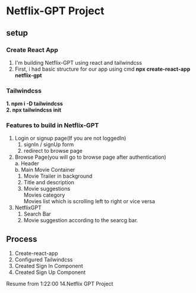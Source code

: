 # Netflix-GPT Project

## setup

### Create React App

1. I'm building Netflix-GPT using react and tailwindcss
2. First, i had basic structure for our app using
   cmd **npx create-react-app netflix-gpt**

### Tailwindcss

**1. npm i -D tailwindcss <br> 2. npx tailwindcss init**

### Features to build in Netflix-GPT

1. Login or signup page(If you are not loggedIn) <br>
   1. signIn / signUp form
   2. redirect to browse page
2. Browse Page(you will go to browse page after authentication) <br>
   a. Header <br>
   b. Main Movie Container<br>
   1. Movie Trailer in background
   2. Title and description
   3. Movie suggestions <br> Movies category <br> Movies list which is scrolling left to right or vice versa
3. NetflixGPT <br>
   1. Search Bar
   2. Movie suggestion according to the searcg bar.

## Process

1. Create-react-app
2. Configured Tailwindcss
3. Created Sign In Component
4. Created Sign Up Component



Resume from 1:22:00 14.Netflix GPT Project
